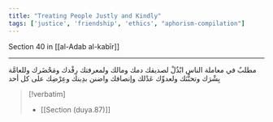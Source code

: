 ```yaml
---
title: "Treating People Justly and Kindly"
tags: ['justice', 'friendship', 'ethics', "aphorism-compilation"]
---
```


 Section 40 in [[al-Adab al-kabīr]]

---
مطلبٌ في معاملة الناس ابْذُلْ لصديقك دمك ومالك ولمعرفتك رِفْدك ومَحْضَرك وللعامَّة بِشْرَك وتحنُّنَك ولعدوِّك عَدْلك وإنصافك  واضنن بدِينك وعِرْضِك على كل أحد

> [!verbatim]
> - [[Section (duya.87)]]

